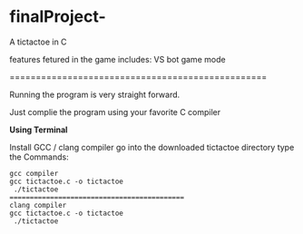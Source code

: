 # finalProject-
A tictactoe in C

features fetured in the game includes:
    VS bot game mode

=================================================

Running the program is very straight forward. 

Just complie the program using your favorite C compiler

**Using Terminal** 

Install GCC / clang compiler
go into the downloaded tictactoe directory 
type the Commands:
```
gcc compiler
gcc tictactoe.c -o tictactoe
 ./tictactoe
===========================================
clang compiler
gcc tictactoe.c -o tictactoe
 ./tictactoe

```